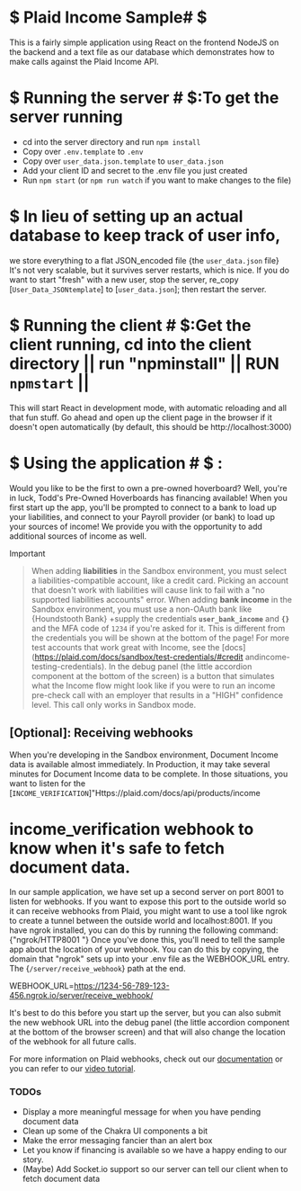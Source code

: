 



 # $ Plaid Income Sample# $
This is a fairly simple application using React on the frontend
NodeJS on the backend and a text file as our database which demonstrates how to make calls against the Plaid Income API.

# $ Running the server # $:To get the server running
- cd into the server directory and run `npm install`
- Copy over `.env.template` to `.env`
- Copy over `user_data.json.template` to `user_data.json`
- Add your client ID and secret to the .env file you just created
- Run `npm start` (or `npm run watch` if you want to make changes to the file)
 
 # $ In lieu of setting up an actual database to keep track of user info, 
 we store everything to a flat JSON_encoded file
{the `user_data.json` file}
 It's not very scalable, but it survives server restarts, which is nice. If you do want to start "fresh" with a new user, stop the server,
 re_copy [`User_Data_JSONtemplate`] to [`user_data.json`]; 
 then restart the server.

# $ Running the client # $:Get the client running, cd into the client directory || run "npminstall" || RUN `npmstart` || 
 This will start React in development mode, with automatic reloading and all that fun stuff.
Go ahead and open up the client page in the browser if it doesn't open automatically (by default, this should be http://localhost:3000)

# $ Using the application # $ :
Would you like to be the first to own a pre-owned hoverboard?
 Well, you're in luck, Todd's Pre-Owned Hoverboards has financing available!
When you first start up the app, you'll be prompted to connect to a bank to load up your liabilities, and connect to your Payroll provider (or bank)
to load up your sources of income!
We provide you with the opportunity
to add additional sources of income as well.

 > [!IMPORTANT]

> When adding **liabilities** in the Sandbox environment, you must select a liabilities-compatible account, like a credit card.
Picking an account that doesn't work with liabilities will cause link to fail with a "no supported liabilities accounts" error.
> When adding **bank income** in the Sandbox environment, you must use a non-OAuth bank like {Houndstooth Bank} +supply the credentials **`user_bank_income`** and **`{}`**
and the MFA code of `1234`
if you're asked 
for it. This is different from the credentials you will be shown at the bottom of the page!
For more test accounts that work great with Income, see the [docs](https://plaid.com/docs/sandbox/test-credentials/#credit
andincome-testing-credentials).
In the debug panel (the little accordion component at the bottom of the screen) is a button that simulates what the Income flow might look like
if you were to run an income pre-check call with an employer that results in
a "HIGH" confidence level. This call only works in Sandbox mode.

## [Optional]: Receiving webhooks

When you're developing in the Sandbox environment, Document Income data is available almost immediately. 
In Production, it may take several minutes for Document Income data to be complete. In those situations, 
you want to listen for the [`INCOME_VERIFICATION`]"Https://plaid.com/docs/api/products/income 
 # income_verification webhook to know when it's safe to fetch document data.

In our sample application, we have set up a second server on port 8001 to listen for webhooks. 
 If you want to expose this port to the outside world so it can receive webhooks from Plaid, you might want to use a tool like
ngrok to create a tunnel between the outside world and localhost:8001. 
If you have ngrok installed, you can do this by running the following command: {"ngrok/HTTP8001 "}
Once you've done this, you'll need to tell the sample app about the location of your webhook. You can do this by copying, 
 the domain that "ngrok" sets up into your .env file as the WEBHOOK_URL entry. The {`/server/receive_webhook`} path at the end.

WEBHOOK_URL=https://1234-56-789-123-456.ngrok.io/server/receive_webhook/

It's best to do this before you start up the server, but you can also submit the new webhook URL into the debug panel (the little accordion component at the bottom of the browser screen) and that will also change the
location of the webhook for all future calls.

For more information on Plaid webhooks, check out our [documentation](https://plaid.com/docs/api/webhooks/) or you can refer to our [video tutorial](https://www.youtube.com/watch?v=0E0KEAVeDyc).

### TODOs

- Display a more meaningful message for when you have pending document data
- Clean up some of the Chakra UI components a bit
- Make the error messaging fancier than an alert box
- Let you know if financing is available so we have a happy ending to our story.
- (Maybe) Add Socket.io support so our server can tell our client when to fetch document data



